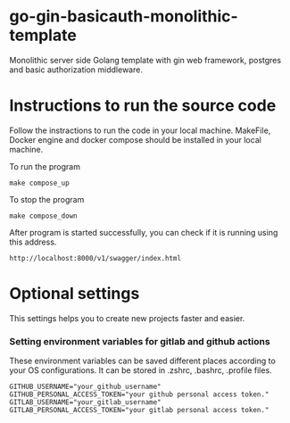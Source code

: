 # go-gin-basicauth-monolithic-template
Monolithic server side Golang template with gin web framework, postgres and basic authorization middleware.


# Instructions to run the source code
Follow the instractions to run the code in your local machine.
MakeFile, Docker engine and docker compose should be installed in your local machine. 

To run the program
```
make compose_up
```
To stop the program
```
make compose_down
```

After program is started successfully, you can check if it is running using this address.
```
http://localhost:8000/v1/swagger/index.html
```

# Optional settings
This settings helps you to create new projects faster and easier.

### Setting environment variables for gitlab and github actions
These environment variables can be saved different places according to your OS configurations. It can be stored in .zshrc, .bashrc, .profile files.
```
GITHUB_USERNAME="your_github_username"
GITHUB_PERSONAL_ACCESS_TOKEN="your github personal access token."
GITLAB_USERNAME="your_gitlab_username"
GITLAB_PERSONAL_ACCESS_TOKEN="your gitlab personal access token."
```